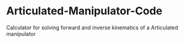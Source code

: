 # Articulated-Manipulator-Code
 Calculator for solving forward and inverse kinematics of a Articulated manipulator
